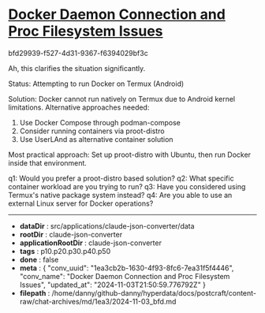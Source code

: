 # [Docker Daemon Connection and Proc Filesystem Issues](https://claude.ai/chat/1ea3cb2b-1630-4f93-8fc6-7ea31f5f4446)

bfd29939-f527-4d31-9367-f6394029bf3c

 Ah, this clarifies the situation significantly.

Status: Attempting to run Docker on Termux (Android)

Solution: 
Docker cannot run natively on Termux due to Android kernel limitations. Alternative approaches needed:
1. Use Docker Compose through podman-compose
2. Consider running containers via proot-distro
3. Use UserLAnd as alternative container solution

Most practical approach: Set up proot-distro with Ubuntu, then run Docker inside that environment.

q1: Would you prefer a proot-distro based solution?
q2: What specific container workload are you trying to run?
q3: Have you considered using Termux's native package system instead?
q4: Are you able to use an external Linux server for Docker operations?

---

* **dataDir** : src/applications/claude-json-converter/data
* **rootDir** : claude-json-converter
* **applicationRootDir** : claude-json-converter
* **tags** : p10.p20.p30.p40.p50
* **done** : false
* **meta** : {
  "conv_uuid": "1ea3cb2b-1630-4f93-8fc6-7ea31f5f4446",
  "conv_name": "Docker Daemon Connection and Proc Filesystem Issues",
  "updated_at": "2024-11-03T21:50:59.776792Z"
}
* **filepath** : /home/danny/github-danny/hyperdata/docs/postcraft/content-raw/chat-archives/md/1ea3/2024-11-03_bfd.md